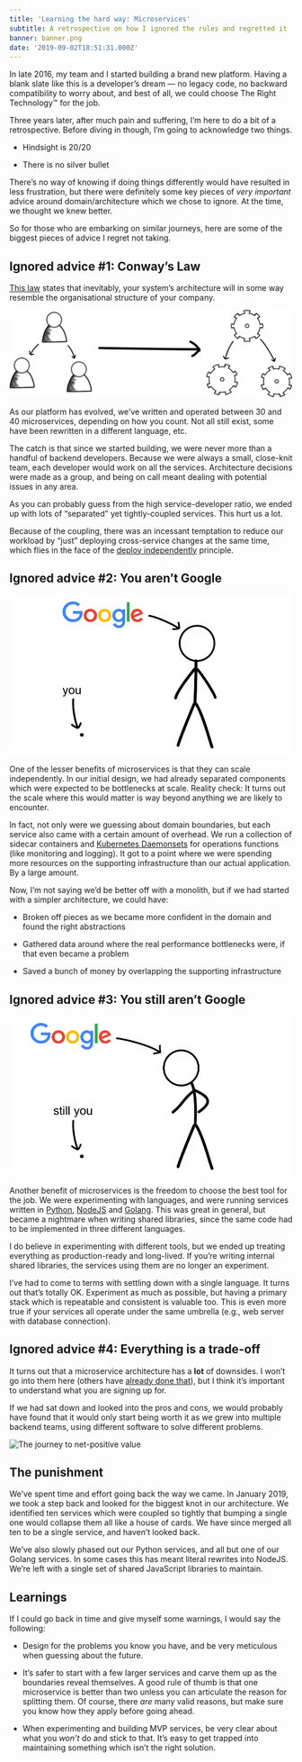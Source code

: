 ```yaml
---
title: 'Learning the hard way: Microservices'
subtitle: A retrospective on how I ignored the rules and regretted it
banner: banner.png
date: '2019-09-02T18:51:31.000Z'
---
```


In late 2016, my team and I started building a brand new platform. Having a
blank slate like this is a developer’s dream — no legacy code, no backward
compatibility to worry about, and best of all, we could choose The Right
Technology™ for the job.

Three years later, after much pain and suffering, I’m here to do a bit of a
retrospective. Before diving in though, I’m going to acknowledge two things.

* Hindsight is 20/20

* There is no silver bullet

There’s no way of knowing if doing things differently would have resulted in
less frustration, but there were definitely some key pieces of *very important*
advice around domain/architecture which we chose to ignore. At the time, we
thought we knew better.

So for those who are embarking on similar journeys, here are some of the
biggest pieces of advice I regret not taking.

## Ignored advice #1: Conway’s Law

[This law](https://en.wikipedia.org/wiki/Conway%27s_law) states that
inevitably, your system’s architecture will in some way resemble the
organisational structure of your company.

![Conway’s law](conway.png)

As our platform has evolved, we’ve written and operated between 30 and 40
microservices, depending on how you count. Not all still exist, some have been
rewritten in a different language, etc.

The catch is that since we started building, we were never more than a handful
of backend developers. Because we were always a small, close-knit team, each
developer would work on all the services. Architecture decisions were made as a
group, and being on call meant dealing with potential issues in any area.

As you can probably guess from the high service-developer ratio, we ended up
with lots of “separated” yet tightly-coupled services. This hurt us a lot.

Because of the coupling, there was an incessant temptation to reduce our
workload by “just” deploying cross-service changes at the same time, which
flies in the face of the [deploy
independently](https://youtu.be/PFQnNFe27kU?t=1352) principle.

## Ignored advice #2: You aren’t Google

![You vs Google](notgoogle_1.png)

One of the lesser benefits of microservices is that they can scale
independently. In our initial design, we had already separated components which
were expected to be bottlenecks at scale. Reality check: It turns out the scale
where this would matter is way beyond anything we are likely to encounter.

In fact, not only were we guessing about domain boundaries, but each service
also came with a certain amount of overhead. We run a collection of sidecar
containers and [Kubernetes
Daemonsets](https://kubernetes.io/docs/concepts/workloads/controllers/daemonset/)
for operations functions (like monitoring and logging). It got to a point where
we were spending more resources on the supporting infrastructure than our
actual application. By a large amount.

Now, I’m not saying we’d be better off with a monolith, but if we had started
with a simpler architecture, we could have:

* Broken off pieces as we became more confident in the domain and found the
  right abstractions

* Gathered data around where the real performance bottlenecks were, if that
  even became a problem

* Saved a bunch of money by overlapping the supporting infrastructure

## Ignored advice #3: You still aren’t Google

![You vs Google](notgoogle_2.png)

Another benefit of microservices is the freedom to choose the best tool for the
job. We were experimenting with languages, and were running services written in
[Python](https://www.python.org/), [NodeJS](https://nodejs.org/en/) and
[Golang](https://golang.org). This was great in general, but became a nightmare
when writing shared libraries, since the same code had to be implemented in
three different languages.

I do believe in experimenting with different tools, but we ended up treating
everything as production-ready and long-lived. If you’re writing internal
shared libraries, the services using them are no longer an experiment.

I’ve had to come to terms with settling down with a single language. It turns
out that’s totally OK. Experiment as much as possible, but having a primary
stack which is repeatable and consistent is valuable too. This is even more
true if your services all operate under the same umbrella (e.g., web server
with database connection).

## Ignored advice #4: Everything is a trade-off

It turns out that a microservice architecture has a **lot** of downsides. I
won’t go into them here (others have [already done
that](https://martinfowler.com/articles/microservice-trade-offs.html)), but I
think it’s important to understand what you are signing up for.

If we had sat down and looked into the pros and cons, we would probably have
found that it would only start being worth it as we grew into multiple backend
teams, using different software to solve different problems.

![The journey to net-positive value](value_graph.png "The journey to
net-positive value")

## The punishment

We’ve spent time and effort going back the way we came. In January 2019, we
took a step back and looked for the biggest knot in our architecture. We
identified ten services which were coupled so tightly that bumping a single one
would collapse them all like a house of cards. We have since merged all ten to
be a single service, and haven’t looked back.

We’ve also slowly phased out our Python services, and all but one of our Golang
services. In some cases this has meant literal rewrites into NodeJS. We’re left
with a single set of shared JavaScript libraries to maintain.

## Learnings

If I could go back in time and give myself some warnings, I would say the
following:

* Design for the problems you know you have, and be very meticulous when
  guessing about the future.

* It’s safer to start with a few larger services and carve them up as the
  boundaries reveal themselves. A good rule of thumb is that one microservice
  is better than two unless you can articulate the reason for splitting them.
  Of course, there *are* many valid reasons, but make sure you know how they
  apply before going ahead.

* When experimenting and building MVP services, be very clear about what you
  *won’t* do and stick to that. It’s easy to get trapped into maintaining
  something which isn’t the right solution.
